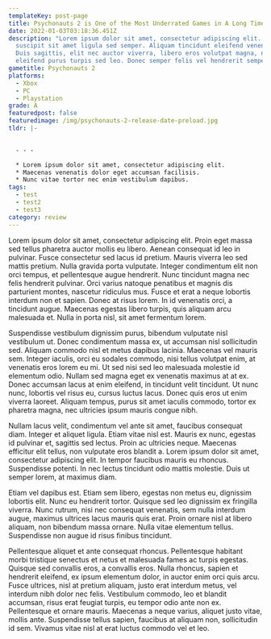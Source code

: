 ```yaml
---
templateKey: post-page
title: Psychonauts 2 is One of the Most Underrated Games in A Long Time
date: 2022-01-03T03:18:36.451Z
description: "Lorem ipsum dolor sit amet, consectetur adipiscing elit. Phasellus
  suscipit sit amet ligula sed semper. Aliquam tincidunt eleifend venenatis.
  Duis sagittis, elit nec auctor viverra, libero eros volutpat magna, nec
  eleifend purus turpis sed leo. Donec semper felis vel hendrerit semper. "
gametitle: Psychonauts 2
platforms:
  - Xbox
  - PC
  - Playstation
grade: A
featuredpost: false
featuredimage: /img/psychonauts-2-release-date-preload.jpg
tldr: |-
  

  - - -

  * Lorem ipsum dolor sit amet, consectetur adipiscing elit.
  * Maecenas venenatis dolor eget accumsan facilisis.
  * Nunc vitae tortor nec enim vestibulum dapibus.
tags:
  - test
  - test2
  - test3
category: review
---
```

Lorem ipsum dolor sit amet, consectetur adipiscing elit. Proin eget massa sed tellus pharetra auctor mollis eu libero. Aenean consequat id leo in pulvinar. Fusce consectetur sed lacus id pretium. Mauris viverra leo sed mattis pretium. Nulla gravida porta vulputate. Integer condimentum elit non orci tempus, et pellentesque augue hendrerit. Nunc tincidunt magna nec felis hendrerit pulvinar. Orci varius natoque penatibus et magnis dis parturient montes, nascetur ridiculus mus. Fusce et erat a neque lobortis interdum non et sapien. Donec at risus lorem. In id venenatis orci, a tincidunt augue. Maecenas egestas libero turpis, quis aliquam arcu malesuada et. Nulla in porta nisl, sit amet fermentum lorem.

Suspendisse vestibulum dignissim purus, bibendum vulputate nisl vestibulum ut. Donec condimentum massa ex, ut accumsan nisl sollicitudin sed. Aliquam commodo nisl et metus dapibus lacinia. Maecenas vel mauris sem. Integer iaculis, orci eu sodales commodo, nisi tellus volutpat enim, at venenatis eros lorem eu mi. Ut sed nisi sed leo malesuada molestie id elementum odio. Nullam sed magna eget ex venenatis maximus at at ex. Donec accumsan lacus at enim eleifend, in tincidunt velit tincidunt. Ut nunc nunc, lobortis vel risus eu, cursus luctus lacus. Donec quis eros ut enim viverra laoreet. Aliquam tempus, purus sit amet iaculis commodo, tortor ex pharetra magna, nec ultricies ipsum mauris congue nibh.

Nullam lacus velit, condimentum vel ante sit amet, faucibus consequat diam. Integer et aliquet ligula. Etiam vitae nisl est. Mauris ex nunc, egestas id pulvinar et, sagittis sed lectus. Proin ac ultricies neque. Maecenas efficitur elit tellus, non vulputate eros blandit a. Lorem ipsum dolor sit amet, consectetur adipiscing elit. In tempor faucibus mauris eu rhoncus. Suspendisse potenti. In nec lectus tincidunt odio mattis molestie. Duis ut semper lorem, at maximus diam.

Etiam vel dapibus est. Etiam sem libero, egestas non metus eu, dignissim lobortis elit. Nunc eu hendrerit tortor. Quisque sed leo dignissim ex fringilla viverra. Nunc rutrum, nisi nec consequat venenatis, sem nulla interdum augue, maximus ultrices lacus mauris quis erat. Proin ornare nisl at libero aliquam, non bibendum massa ornare. Nulla vitae elementum tellus. Suspendisse non augue id risus finibus tincidunt.

Pellentesque aliquet et ante consequat rhoncus. Pellentesque habitant morbi tristique senectus et netus et malesuada fames ac turpis egestas. Quisque sed convallis eros, a convallis eros. Nulla rhoncus, sapien et hendrerit eleifend, ex ipsum elementum dolor, in auctor enim orci quis arcu. Fusce ultrices, nisl at pretium aliquam, justo erat interdum metus, vel interdum nibh dolor nec felis. Vestibulum commodo, leo et blandit accumsan, risus erat feugiat turpis, eu tempor odio ante non ex. Pellentesque et ornare mauris. Maecenas a neque varius, aliquet justo vitae, mollis ante. Suspendisse tellus sapien, faucibus at aliquam non, sollicitudin id sem. Vivamus vitae nisl at erat luctus commodo vel et leo.